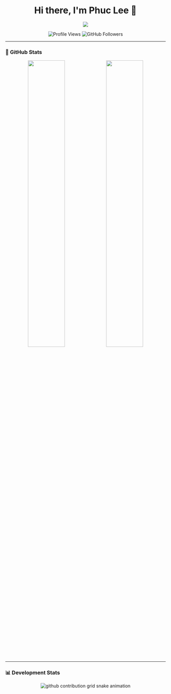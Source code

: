 <h1 align="center">Hi there, I'm Phuc Lee 👋</h1>

<p align="center">
  <img src="https://readme-typing-svg.herokuapp.com?font=Fira+Code&size=22&pause=1000&color=F70000&width=435&lines=Welcome+to+my+GitHub+Profile!;I+love+Coding+%26+Open+Source;Let's+build+something+cool+together!">
</p>

<p align="center">
  <img src="https://komarev.com/ghpvc/?username=phucleeuwu&label=Profile+Views&color=blue&style=flat-square" alt="Profile Views" />
  <img src="https://img.shields.io/github/followers/phucleeuwu?label=Followers&style=flat-square" alt="GitHub Followers" />
</p>

---

### 🚀 **GitHub Stats**
<p align="center">
  <img width="48%" src="https://github-readme-stats.vercel.app/api?username=phucleeuwu&show_icons=true&theme=tokyonight" />
  <img width="48%" src="https://github-profile-summary-cards.vercel.app/api/cards/profile-details?username=phucleeuwu&theme=tokyonight" />
</p>

---

### 📊 **Development Stats**
<p align="center">
  <picture>
    <source media="(prefers-color-scheme: dark)" srcset="https://raw.githubusercontent.com/phucleeuwu/phucleeuwu/output/github-contribution-grid-snake-dark.svg">
    <source media="(prefers-color-scheme: light)" srcset="https://raw.githubusercontent.com/phucleeuwu/phucleeuwu/output/github-contribution-grid-snake.svg">
    <img alt="github contribution grid snake animation" src="https://raw.githubusercontent.com/phucleeuwu/phucleeuwu/output/github-contribution-grid-snake.svg">
  </picture>
</p>
